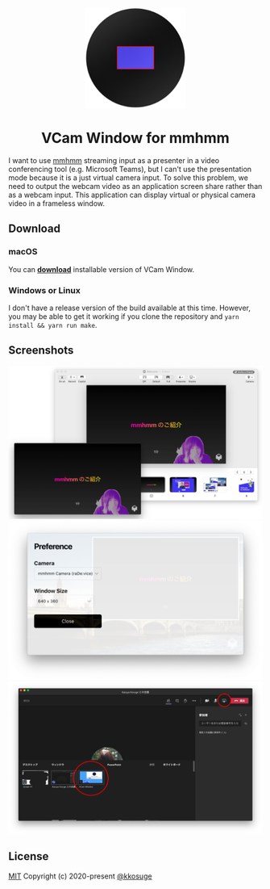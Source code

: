 <p align="center">
  <img src="src/assets/icon.png" width="200" alt="VCam Window Logo">
</p>

<div align="center">
  <h1>VCam Window for mmhmm</h1>
</div>

I want to use [mmhmm](https://www.mmhmm.app/) streaming input as a presenter in a video conferencing tool (e.g. Microsoft Teams), but I can't use the presentation mode because it is a just virtual camera input. To solve this problem, we need to output the webcam video as an application screen share rather than as a webcam input. This application can display virtual or physical camera video in a frameless window.

## Download

### macOS

You can <b>[download](https://github.com/kkosuge/vcam-window/releases/latest)</b> installable version of VCam Window.

### Windows or Linux

I don't have a release version of the build available at this time. However, you may be able to get it working if you clone the repository and `yarn install && yarn run make`.

## Screenshots

![](screenshots/about-mmhmm.png)
![](screenshots/preference.png)
![](screenshots/teams.png)

## License

[MIT](https://opensource.org/licenses/MIT) Copyright (c) 2020-present [@kkosuge](https://kksg.net)

